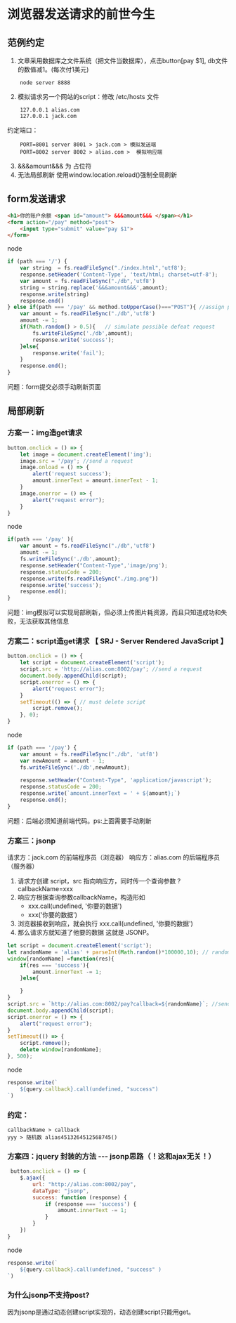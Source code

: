# 浏览器发送请求的前世今生

## 范例约定
1. 文章采用数据库之文件系统（把文件当数据库），点击button[pay $1], db文件的数值减1。(每次付1美元)
```
    node server 8888
```

2. 模拟请求另一个网站的script：修改 /etc/hosts 文件
```
    127.0.0.1 alias.com
    127.0.0.1 jack.com
```
约定端口：
```
    PORT=8001 server 8001 > jack.com > 模拟发送端
    PORT=8002 server 8002 > alias.com >  模拟响应端
```

3. &&&amount&&& 为 占位符
4. 无法局部刷新 使用window.location.reload()强制全局刷新

## form发送请求
```html
<h1>你的账户余额 <span id="amount"> &&&amount&&& </span></h1>
<form action="/pay" method="post">
    <input type="submit" value="pay $1">
</form>
```
node
```js
if (path === '/') {
    var string  = fs.readFileSync("./index.html",'utf8');
    response.setHeader('Content-Type', 'text/html; charset=utf-8');
    var amount = fs.readFileSync("./db",'utf8')
    string = string.replace('&&&amount&&&',amount);  
    response.write(string)   
    response.end()
} else if(path === '/pay' && method.toUpperCase()==="POST"){ //assign post request
    var amount = fs.readFileSync("./db",'utf8') 
    amount -= 1;
    if(Math.random() > 0.5){   // simulate possible defeat request
        fs.writeFileSync('./db',amount);
        response.write('success');
    }else{
        response.write('fail');
    }
    response.end();
}
```
问题：form提交必须手动刷新页面

## 局部刷新

### 方案一：img造get请求

```javascript
button.onclick = () => {
    let image = document.createElement('img');
    image.src = '/pay'; //send a request
    image.onload = () => {
        alert('request success');
        amount.innerText = amount.innerText - 1;
    }
    image.onerror = () => {
        alert("request error");
    }
}
```
node
```js
if(path === '/pay' ){
    var amount = fs.readFileSync("./db",'utf8') 
    amount -= 1;
    fs.writeFileSync('./db',amount);
    response.setHeader("Content-Type",'image/png');
    response.statusCode = 200;
    response.write(fs.readFileSync("./img.png"))
    response.write('success');
    response.end();
}
```
问题：img模拟可以实现局部刷新，但必须上传图片耗资源，而且只知道成功和失败，无法获取其他信息

### 方案二：script造get请求 【 SRJ - Server Rendered JavaScript 】

```javascript
button.onclick = () => {
    let script = document.createElement('script');
    script.src = 'http://alias.com:8002/pay'; //send a request
    document.body.appendChild(script);
    script.onerror = () => {
        alert("request error");
    }
    setTimeout(() => { // must delete script
        script.remove();
    }, 0);
}
```
node
```js
if (path === '/pay') {  
    var amount = fs.readFileSync("./db", 'utf8')
    var newAmount = amount - 1;
    fs.writeFileSync('./db',newAmount);
    
    response.setHeader("Content-Type", 'application/javascript');
    response.statusCode = 200;
    response.write(`amount.innerText = ' + ${amount};`) 
    response.end();
}
```
问题：后端必须知道前端代码。ps:上面需要手动刷新


### 方案三：jsonp
请求方：jack.com 的前端程序员（浏览器）
响应方：alias.com 的后端程序员（服务器）

1. 请求方创建 script，src 指向响应方，同时传一个查询参数 ?callbackName=xxx
2. 响应方根据查询参数callbackName，构造形如
    - xxx.call(undefined, '你要的数据')
    - xxx('你要的数据')
3. 浏览器接收到响应，就会执行 xxx.call(undefined, '你要的数据')
4. 那么请求方就知道了他要的数据
这就是 JSONP。

```js
let script = document.createElement('script');
let randomName = 'alias' + parseInt(Math.random()*100000,10); // random function name
window[randomName] =function(res){
    if(res === 'success'){
        amount.innerText -= 1;
    }else{

    }
}
script.src = `http://alias.com:8002/pay?callback=${randomName}`; //send a request
document.body.appendChild(script);
script.onerror = () => {
    alert("request error");
}
setTimeout(() => {
    script.remove();
    delete window[randomName];
}, 500);
```
node
```js
response.write(`
    ${query.callback}.call(undefined, "success")
`) 
```
### 约定：
```
callbackName > callback
yyy > 随机数 alias4513264512568745()
```

### 方案四：jquery 封装的方法 --- jsonp思路（！这和ajax无关！）
```js
 button.onclick = () => {
    $.ajax({
        url: "http://alias.com:8002/pay",
        dataType: "jsonp",
        success: function (response) {
            if (response === 'success') {
                amount.innerText -= 1;
            }
        }
    })
}
```
node
```js
response.write(`
    ${query.callback}.call(undefined, "success" )
`) 
```


### 为什么jsonp不支持post?
因为jsonp是通过动态创建script实现的，动态创建script只能用get。

